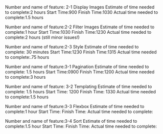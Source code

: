 Number and name of feature: 2-1 Display Images Estimate of time needed to complete:2 hours Start Time:900 Finish Time:1030 Actual time needed to complete:1.5 hours

Number and name of feature:2-2 Filter Images Estimate of time needed to complete:1 hour Start Time:1030 Finish Time:1230 Actual time needed to complete:2 hours (still minor issues!)

Number and name of feature:2-3 Style Estimate of time needed to complete: 30 minutes
Start Time:1230
Finish Time:1315 Actual time needed to complete:.75 hours

Number and name of feature:3-1 Pagination Estimate of time needed to complete: 1.5 hours Start Time:0900 Finish Time:1200 Actual time needed to complete:3 hours

Number and name of feature: 3-2 Templating Estimate of time needed to complete: 1.5 hours Start Time: 1200 Finish Time: 1330 Actual time needed to complete:1.5 hours

Number and name of feature:3-3 Flexbox Estimate of time needed to complete:1 hour Start Time: Finish Time: Actual time needed to complete:

Number and name of feature:3-4 Sort Estimate of time needed to complete:1.5 hour Start Time: Finish Time: Actual time needed to complete: